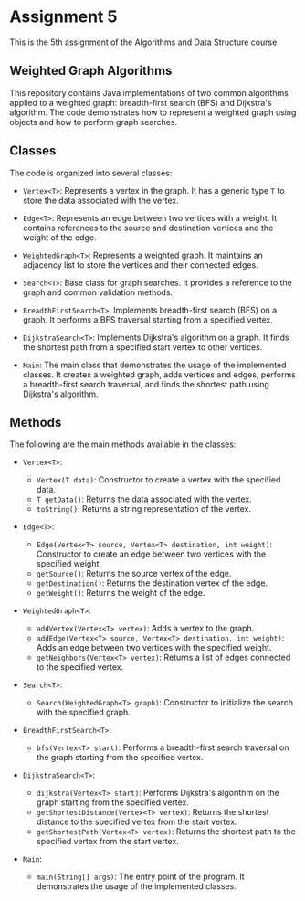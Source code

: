 # Assignment 5
This is the 5th assignment of the Algorithms and Data Structure course

## Weighted Graph Algorithms

This repository contains Java implementations of two common algorithms applied to a weighted graph: breadth-first search (BFS) and Dijkstra's algorithm. The code demonstrates how to represent a weighted graph using objects and how to perform graph searches.

## Classes

The code is organized into several classes:

- `Vertex<T>`: Represents a vertex in the graph. It has a generic type `T` to store the data associated with the vertex.

- `Edge<T>`: Represents an edge between two vertices with a weight. It contains references to the source and destination vertices and the weight of the edge.

- `WeightedGraph<T>`: Represents a weighted graph. It maintains an adjacency list to store the vertices and their connected edges.

- `Search<T>`: Base class for graph searches. It provides a reference to the graph and common validation methods.

- `BreadthFirstSearch<T>`: Implements breadth-first search (BFS) on a graph. It performs a BFS traversal starting from a specified vertex.

- `DijkstraSearch<T>`: Implements Dijkstra's algorithm on a graph. It finds the shortest path from a specified start vertex to other vertices.

- `Main`: The main class that demonstrates the usage of the implemented classes. It creates a weighted graph, adds vertices and edges, performs a breadth-first search traversal, and finds the shortest path using Dijkstra's algorithm.

## Methods

The following are the main methods available in the classes:

- `Vertex<T>`:
  - `Vertex(T data)`: Constructor to create a vertex with the specified data.
  - `T getData()`: Returns the data associated with the vertex.
  - `toString()`: Returns a string representation of the vertex.

- `Edge<T>`:
  - `Edge(Vertex<T> source, Vertex<T> destination, int weight)`: Constructor to create an edge between two vertices with the specified weight.
  - `getSource()`: Returns the source vertex of the edge.
  - `getDestination()`: Returns the destination vertex of the edge.
  - `getWeight()`: Returns the weight of the edge.

- `WeightedGraph<T>`:
  - `addVertex(Vertex<T> vertex)`: Adds a vertex to the graph.
  - `addEdge(Vertex<T> source, Vertex<T> destination, int weight)`: Adds an edge between two vertices with the specified weight.
  - `getNeighbors(Vertex<T> vertex)`: Returns a list of edges connected to the specified vertex.

- `Search<T>`:
  - `Search(WeightedGraph<T> graph)`: Constructor to initialize the search with the specified graph.

- `BreadthFirstSearch<T>`:
  - `bfs(Vertex<T> start)`: Performs a breadth-first search traversal on the graph starting from the specified vertex.

- `DijkstraSearch<T>`:
  - `dijkstra(Vertex<T> start)`: Performs Dijkstra's algorithm on the graph starting from the specified vertex.
  - `getShortestDistance(Vertex<T> vertex)`: Returns the shortest distance to the specified vertex from the start vertex.
  - `getShortestPath(Vertex<T> vertex)`: Returns the shortest path to the specified vertex from the start vertex.

- `Main`:
  - `main(String[] args)`: The entry point of the program. It demonstrates the usage of the implemented classes.



